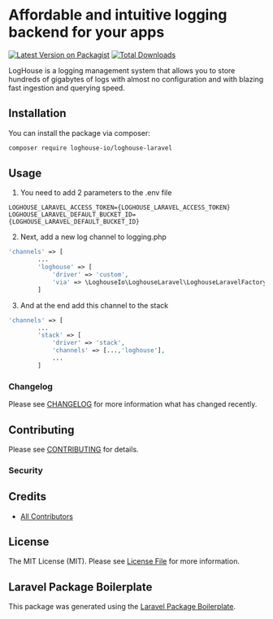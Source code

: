 # Affordable and intuitive logging backend for your apps

[![Latest Version on Packagist](https://img.shields.io/packagist/v/loghouse-io/loghouse-laravel.svg?style=flat-square)](https://packagist.org/packages/loghouse-io/loghouse-laravel)
[![Total Downloads](https://img.shields.io/packagist/dt/loghouse-io/loghouse-laravel.svg?style=flat-square)](https://packagist.org/packages/loghouse-io/loghouse-laravel)

LogHouse is a logging management system that allows you to store hundreds of gigabytes of logs with almost no configuration and with blazing fast ingestion and querying speed.

## Installation

You can install the package via composer:

```bash
composer require loghouse-io/loghouse-laravel
```

## Usage
1. You need to add 2 parameters to the .env file
```
LOGHOUSE_LARAVEL_ACCESS_TOKEN={LOGHOUSE_LARAVEL_ACCESS_TOKEN}
LOGHOUSE_LARAVEL_DEFAULT_BUCKET_ID={LOGHOUSE_LARAVEL_DEFAULT_BUCKET_ID}
```

2. Next, add a new log channel to logging.php
```php
'channels' => [
        ...
        'loghouse' => [
            'driver' => 'custom',
            'via' => \LoghouseIo\LoghouseLaravel\LoghouseLaravelFactory::class
        ]
```
3. And at the end add this channel to the stack
```php
'channels' => [
        ...
        'stack' => [
            'driver' => 'stack',
            'channels' => [...,'loghouse'],
            ...
        ]
```

### Changelog

Please see [CHANGELOG](CHANGELOG.md) for more information what has changed recently.

## Contributing

Please see [CONTRIBUTING](CONTRIBUTING.md) for details.

### Security

## Credits

-   [All Contributors](../../contributors)

## License

The MIT License (MIT). Please see [License File](LICENSE.md) for more information.

## Laravel Package Boilerplate

This package was generated using the [Laravel Package Boilerplate](https://laravelpackageboilerplate.com).

